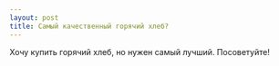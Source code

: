 ```yaml
---
layout: post 
title: Самый качественный горячий хлеб? 
--- 
```

Хочу купить горячий хлеб,  но нужен самый лучший. Посоветуйте!